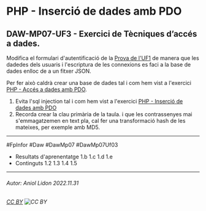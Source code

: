 # PHP - Inserció de dades amb PDO
## DAW-MP07-UF3 - Exercici de Tècniques d’accés a dades.
Modifica el formulari d'autentificació de la [Prova de l'UF1](https://github.com/aniollidon/gitbook-php/tree/master/activitats/DAW-MP07/DAW-MP07-UF1/prova-uf1 ) de manera que les dadedes dels usuaris i l'escriptura de les connexions es faci a la base de dades enlloc de a un fitxer JSON.

Per fer això caldrà crear una base de dades tal i com hem vist a l'exercici [PHP - Accés a dades amb PDO](/activitats/DAW-MP07/DAW-MP07-UF3/php-acces-a-dades-amb-pdo/readme.md). 

1. Evita l'sql injection tal i com hem vist a l'exercici [PHP - Inserció de dades amb PDO](/activitats/DAW-MP07/DAW-MP07-UF3/php-insercio-de-dades-amb-pdo/readme.md)
2. Recorda crear la clau primària de la taula. i que les contrassenyes mai s'emmagatzemen en text pla, cal fer una transformació hash de les mateixes, per exemple amb MD5. 


---

#FpInfor #Daw #DawMp07 #DawMp07Uf03

* Resultats d'aprenentatge 1.b 1.c 1.d 1.e
* Continguts 1.2 1.3 1.4 1.5
---

###### Autor: Aniol Lidon 2022.11.31 
###### [CC BY](https://creativecommons.org/licenses/by/4.0/) ![CC BY](https://licensebuttons.net/l/by/3.0/80x15.png)
